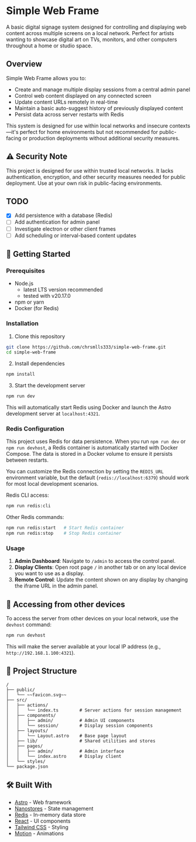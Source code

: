 # Simple Web Frame

A basic digital signage system designed for controlling and displaying web content across multiple screens on a local network. Perfect for artists wanting to showcase digital art on TVs, monitors, and other computers throughout a home or studio space.

## Overview

Simple Web Frame allows you to:

- Create and manage multiple display sessions from a central admin panel
- Control web content displayed on any connected screen
- Update content URLs remotely in real-time
- Maintain a basic auto-suggest history of previously displayed content
- Persist data across server restarts with Redis

This system is designed for use within local networks and insecure contexts—it's perfect for home environments but not recommended for public-facing or production deployments without additional security measures.

## ⚠️ Security Note

This project is designed for use within trusted local networks. It lacks authentication, encryption, and other security measures needed for public deployment. Use at your own risk in public-facing environments.

## TODO

- [x] Add persistence with a database (Redis)
- [ ] Add authentication for admin panel
- [ ] Investigate electron or other client frames
- [ ] Add scheduling or interval-based content updates

## 🚀 Getting Started

### Prerequisites

- Node.js
  - latest LTS version recommended
  - tested with v20.17.0
- npm or yarn
- Docker (for Redis)

### Installation

1. Clone this repository

```sh
git clone https://github.com/chrsmlls333/simple-web-frame.git
cd simple-web-frame
```

2. Install dependencies

```sh
npm install
```

3. Start the development server

```sh
npm run dev
```

This will automatically start Redis using Docker and launch the Astro development server at `localhost:4321`.

### Redis Configuration

This project uses Redis for data persistence. When you run `npm run dev` or `npm run devhost`, a Redis container is automatically started with Docker Compose. The data is stored in a Docker volume to ensure it persists between restarts.

You can customize the Redis connection by setting the `REDIS_URL` environment variable, but the default (`redis://localhost:6379`) should work for most local development scenarios.

Redis CLI access:

```sh
npm run redis:cli
```

Other Redis commands:

```sh
npm run redis:start   # Start Redis container
npm run redis:stop    # Stop Redis container
```

### Usage

1. **Admin Dashboard**: Navigate to `/admin` to access the control panel.
2. **Display Clients**: Open root page `/` in another tab or on any local device you want to use as a display.
3. **Remote Control**: Update the content shown on any display by changing the iframe URL in the admin panel.

## 🧪 Accessing from other devices

To access the server from other devices on your local network, use the `devhost` command:

```sh
npm run devhost
```

This will make the server available at your local IP address (e.g., `http://192.168.1.100:4321`).

## 📂 Project Structure

```text
/
├── public/
│   └── ~~favicon.svg~~
├── src/
│   ├── actions/
│   │   └── index.ts        # Server actions for session management
│   ├── components/
│   │   ├── admin/          # Admin UI components
│   │   └── session/        # Display session components
│   ├── layouts/
│   │   └── Layout.astro    # Base page layout
│   ├── lib/                # Shared utilities and stores
│   ├── pages/
│   │   ├── admin/          # Admin interface
│   │   └── index.astro     # Display client
│   └── styles/
└── package.json
```

## 🛠️ Built With

- [Astro](https://astro.build/) - Web framework
- [Nanostores](https://github.com/nanostores/nanostores) - State management
- [Redis](https://redis.io/) - In-memory data store
- [React](https://reactjs.org/) - UI components
- [Tailwind CSS](https://tailwindcss.com/) - Styling
- [Motion](https://motion.dev/) - Animations
